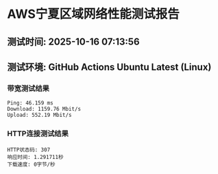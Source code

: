 # AWS宁夏区域网络性能测试报告
## 测试时间: 2025-10-16 07:13:56
## 测试环境: GitHub Actions Ubuntu Latest (Linux)

### 带宽测试结果
```
Ping: 46.159 ms
Download: 1159.76 Mbit/s
Upload: 552.19 Mbit/s
```

### HTTP连接测试结果
```
HTTP状态码: 307
响应时间: 1.291711秒
下载速度: 0字节/秒
```

